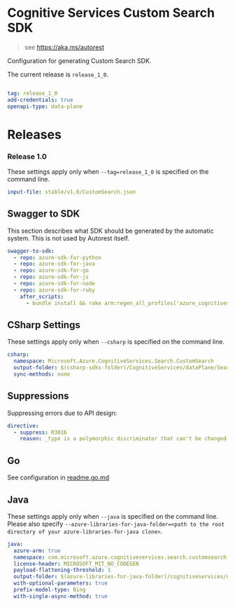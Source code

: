 # Cognitive Services Custom Search SDK

> see https://aka.ms/autorest

Configuration for generating Custom Search SDK.

The current release is `release_1_0`.

``` yaml

tag: release_1_0
add-credentials: true
openapi-type: data-plane
```
# Releases

### Release 1.0
These settings apply only when `--tag=release_1_0` is specified on the command line.

``` yaml $(tag) == 'release_1_0'
input-file: stable/v1.0/CustomSearch.json
```


## Swagger to SDK

This section describes what SDK should be generated by the automatic system.
This is not used by Autorest itself.

``` yaml $(swagger-to-sdk)
swagger-to-sdk:
  - repo: azure-sdk-for-python
  - repo: azure-sdk-for-java
  - repo: azure-sdk-for-go
  - repo: azure-sdk-for-js
  - repo: azure-sdk-for-node
  - repo: azure-sdk-for-ruby
    after_scripts:
      - bundle install && rake arm:regen_all_profiles['azure_cognitiveservices_customsearch']
```


## CSharp Settings
These settings apply only when `--csharp` is specified on the command line.
``` yaml $(csharp)
csharp:
  namespace: Microsoft.Azure.CognitiveServices.Search.CustomSearch
  output-folder: $(csharp-sdks-folder)/CognitiveServices/dataPlane/Search/BingCustomSearch/BingCustomSearch/Generated/CustomSearch
  sync-methods: none
```

## Suppressions
Suppressing errors due to API design:
``` yaml
directive:
  - suppress: R3016
    reason: _type is a polymorphic discriminator that can't be changed.
```

## Go

See configuration in [readme.go.md](./readme.go.md)

## Java

These settings apply only when `--java` is specified on the command line.
Please also specify `--azure-libraries-for-java-folder=<path to the root directory of your azure-libraries-for-java clone>`.

``` yaml $(java)
java:
  azure-arm: true
  namespace: com.microsoft.azure.cognitiveservices.search.customsearch
  license-header: MICROSOFT_MIT_NO_CODEGEN
  payload-flattening-threshold: 1
  output-folder: $(azure-libraries-for-java-folder)/cognitiveservices/data-plane/search/bingcustomsearch
  with-optional-parameters: true
  prefix-model-type: Bing
  with-single-async-method: true
```
